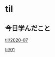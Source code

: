 # til

## 今日学んだこと

[til/2020\-07](https://github.com/tokiohamamatsu/til/blob/master/tir/2020-07.md)

[til/01](https://github.com/tokiohamamatsu/til/blob/master/%E6%B4%BB%E5%8B%95%E8%A8%98%E9%8C%B2/07/01.md)